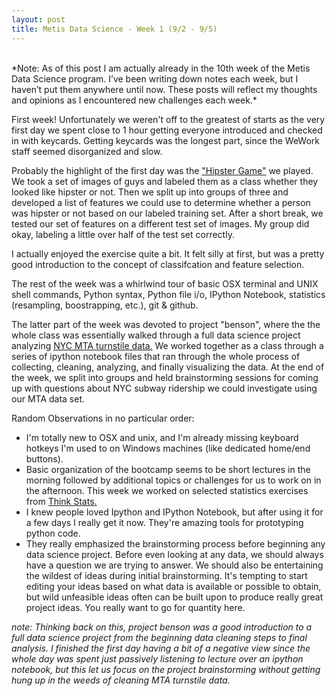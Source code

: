 ```yaml
---
layout: post
title: Metis Data Science - Week 1 (9/2 - 9/5)
---
```

<br>
*Note: As of this post I am actually already in the 10th week of the Metis Data Science program. I’ve been writing down notes each week, but I haven’t put them anywhere until now. These posts will reflect my thoughts and opinions as I encountered new challenges each week.*


First week! Unfortunately we weren't off to the greatest of starts as the very first day we spent close to 1 hour getting everyone introduced and checked in with keycards. Getting keycards was the longest part, since the WeWork staff seemed disorganized and slow.

Probably the highlight of the first day was the ["Hipster Game"](http://www.thisismetis.com/blog/hipster-classifier-icebreaker) we played. We took a set of images of guys and labeled them as a class whether they looked like hipster or not. Then we split up into groups of three and developed a list of features we could use to determine whether a person was hipster or not based on our labeled training set. After a short break, we tested our set of features on a different test set of images. My group did okay, labeling a little over half of the test set correctly.

I actually enjoyed the exercise quite a bit. It felt silly at first, but was a pretty good introduction to the concept of classifcation and feature selection.

The rest of the week was a whirlwind tour of basic OSX terminal and UNIX shell commands, Python syntax, Python file i/o, IPython Notebook, statistics (resampling, boostrapping, etc.), git & github.

The latter part of the week was devoted to project "benson", where the the whole class was essentially walked through a full data science project analyzing [NYC MTA turnstile data.](http://web.mta.info/developers/turnstile.html) We worked together as a class through a series of ipython notebook files that ran through the whole process of collecting, cleaning, analyzing, and finally visualizing the data. At the end of the week, we split into groups and held brainstorming sessions for coming up with questions about NYC subway ridership we could investigate using our MTA data set.

Random Observations in no particular order:

* I'm totally new to OSX and unix, and I'm already missing keyboard hotkeys I'm used to on Windows machines (like dedicated home/end buttons).
* Basic organization of the bootcamp seems to be short lectures in the morning followed by additional topics or challenges for us to work on in the afternoon. This week we worked on selected statistics exercises from [Think Stats.](http://greenteapress.com/thinkstats/)
* I knew people loved Ipython and IPython Notebook, but after using it for a few days I really get it now. They're amazing tools for prototyping python code.
* They really emphasized the brainstorming process before beginning any data science project. Before even looking at any data, we should always have a question we are trying to answer. We should also be entertaining the wildest of ideas during initial brainstorming. It's tempting to start editing your ideas based on what data is available or possible to obtain, but wild unfeasible ideas often can be built upon to produce really great project ideas. You really want to go for quantity here.

*note: Thinking back on this, project benson was a good introduction to a full data science project from the beginning data cleaning steps to final analysis. I finished the first day having a bit of a negative view since the whole day was spent just passively listening to lecture over an ipython notebook, but this let us focus on the project brainstorming without getting hung up in the weeds of cleaning MTA turnstile data.*